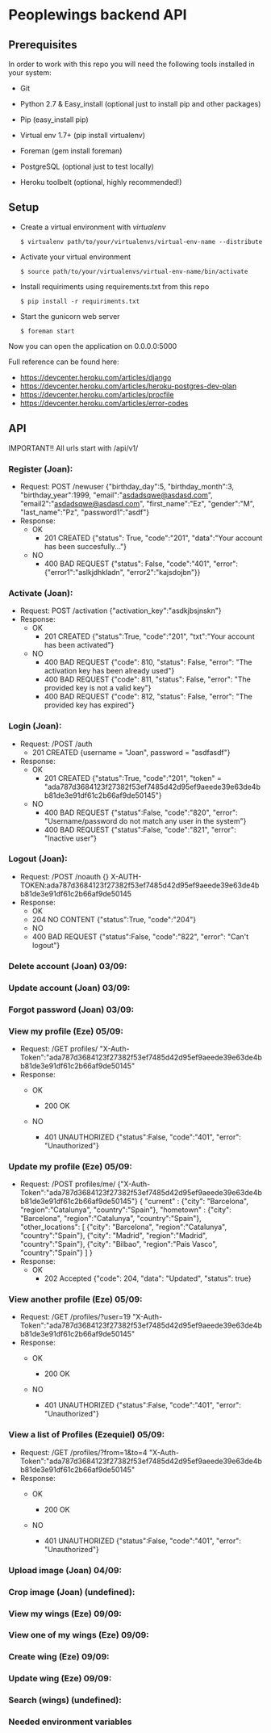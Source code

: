 # Peoplewings backend API

## Prerequisites

In order to work with this repo you will need the following tools installed in your system:

* Git
* Python 2.7 & Easy_install (optional just to install pip and other packages)
* Pip (easy_install pip)
* Virtual env 1.7+ (pip install virtualenv)
* Foreman (gem install foreman)

* PostgreSQL (optional just to test locally)
* Heroku toolbelt (optional, highly recommended!)


## Setup
* Create a virtual environment with *virtualenv*

    `$ virtualenv path/to/your/virtualenvs/virtual-env-name --distribute`

* Activate your virtual environment

    `$ source path/to/your/virtualenvs/virtual-env-name/bin/activate`

* Install requiriments using requirements.txt from this repo

    `$ pip install -r requiriments.txt`

* Start the gunicorn web server

    `$ foreman start`

Now you can open the application on 0.0.0.0:5000

Full reference can be found here:

* https://devcenter.heroku.com/articles/django
* https://devcenter.heroku.com/articles/heroku-postgres-dev-plan
* https://devcenter.heroku.com/articles/procfile
* https://devcenter.heroku.com/articles/error-codes
 
## API

IMPORTANT!! All urls start with /api/v1/
### Register (Joan):
 * Request:
    POST /newuser
    {"birthday_day":5, "birthday_month":3, "birthday_year":1999, "email":"asdadsqwe@asdasd.com", "email2":"asdadsqwe@asdasd.com", "first_name":"Ez", "gender":"M", "last_name":"Pz", "password1":"asdf"}
 * Response:
   * OK
     * 201 CREATED {"status": True, "code":"201", "data":"Your account has been succesfully..."}
   * NO 
     * 400 BAD REQUEST {"status": False, "code":"401", "error":{"error1":"aslkjdhkladn", "error2":"kajsdojbn"}}

### Activate (Joan):
 * Request:
    POST /activation
    {"activation_key":"asdkjbsjnskn"}
 * Response:
   * OK 
     * 201 CREATED {"status":True, "code":"201", "txt":"Your account has been activated"}
   * NO
     * 400 BAD REQUEST {"code": 810, "status": False, "error": "The activation key has been already used"}
     * 400 BAD REQUEST {"code": 811, "status": False, "error": "The provided key is not a valid key"}
     * 400 BAD REQUEST {"code": 812, "status": False, "error": "The provided key has expired"}
### Login (Joan):
 * Request:
    /POST /auth
     * 201 CREATED {username = "Joan", password = "asdfasdf"}
 * Response:
   * OK
     * 201 CREATED {"status":True, "code":"201", "token" = "ada787d3684123f27382f53ef7485d42d95ef9aeede39e63de4bb81de3e91df61c2b66af9de50145"}
   * NO
     * 400 BAD REQUEST {"status":False, "code":"820", "error": "Username/password do not match any user in the system"}
     * 400 BAD REQUEST {"status":False, "code":"821", "error": "Inactive user"}
### Logout (Joan):
 * Request:
    /POST /noauth
    {}
    X-AUTH-TOKEN:ada787d3684123f27382f53ef7485d42d95ef9aeede39e63de4bb81de3e91df61c2b66af9de50145
 * Response:
   * OK
    * 204 NO CONTENT {"status":True, "code":"204"}
   * NO
    * 400 BAD REQUEST {"status":False, "code":"822", "error": "Can\'t logout"}
    

### Delete account (Joan) 03/09:

### Update account (Joan) 03/09:

### Forgot password (Joan) 03/09:

### View my profile (Eze) 05/09:
 - Request:
    /GET profiles/
    "X-Auth-Token":"ada787d3684123f27382f53ef7485d42d95ef9aeede39e63de4bb81de3e91df61c2b66af9de50145"
 - Response:
   - OK
     - 200 OK 

   - NO
     - 401 UNAUTHORIZED {"status":False, "code":"401", "error": "Unauthorized"}

### Update my profile (Eze) 05/09:
 - Request:
    /POST profiles/me/
    {"X-Auth-Token":"ada787d3684123f27382f53ef7485d42d95ef9aeede39e63de4bb81de3e91df61c2b66af9de50145"}
    { "current" : {"city": "Barcelona", "region":"Catalunya", "country":"Spain"},
    "hometown" : {"city": "Barcelona", "region":"Catalunya", "country":"Spain"},
    "other_locations": 
      [
        {"city": "Barcelona", "region":"Catalunya", "country":"Spain"},
        {"city": "Madrid", "region":"Madrid", "country":"Spain"},
        {"city": "Bilbao", "region":"Pais Vasco", "country":"Spain"}
      ]
    }
 - Response:
   - OK
     - 202 Accepted {"code": 204, "data": "Updated", "status": true}

### View another profile (Eze) 05/09:
 - Request:
    /GET /profiles/?user=19
    "X-Auth-Token":"ada787d3684123f27382f53ef7485d42d95ef9aeede39e63de4bb81de3e91df61c2b66af9de50145"
 - Response:
   - OK
     - 200 OK 

   - NO
     - 401 UNAUTHORIZED {"status":False, "code":"401", "error": "Unauthorized"}

### View a list of Profiles (Ezequiel) 05/09:
 - Request:
    /GET /profiles/?from=1&to=4
    "X-Auth-Token":"ada787d3684123f27382f53ef7485d42d95ef9aeede39e63de4bb81de3e91df61c2b66af9de50145"
 - Response:
   - OK
     - 200 OK 
     
   - NO
     - 401 UNAUTHORIZED {"status":False, "code":"401", "error": "Unauthorized"}

### Upload image (Joan) 04/09:

### Crop image (Joan) (undefined):

### View my wings (Eze) 09/09:

### View one of my wings (Eze) 09/09:

### Create wing (Eze) 09/09:

### Update wing (Eze) 09/09:

### Search (wings) (undefined):


### Needed environment variables

